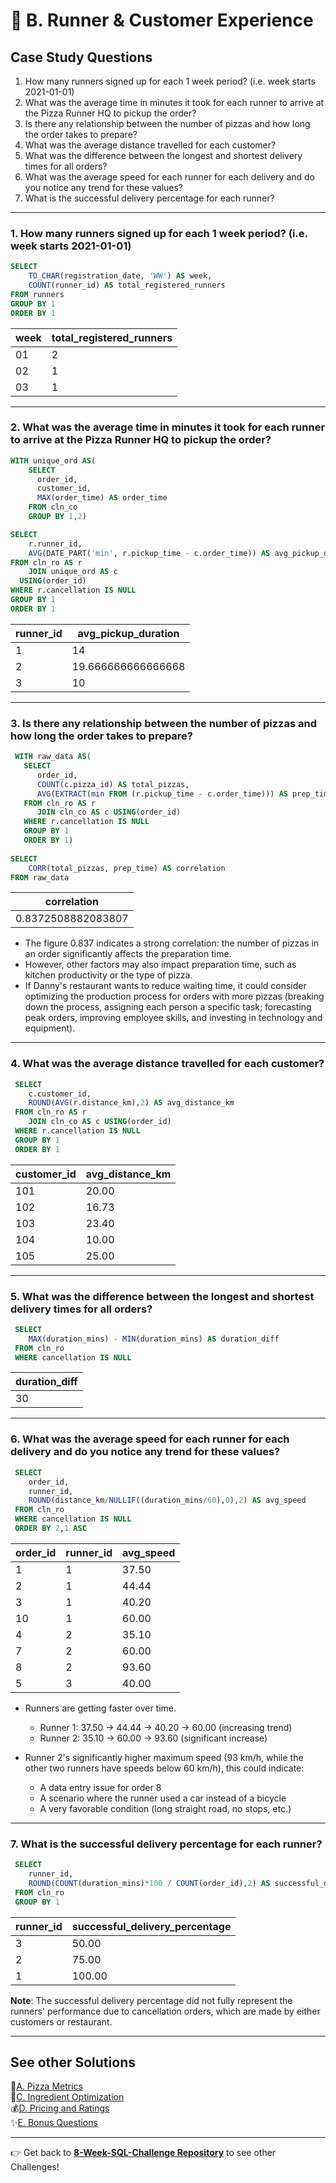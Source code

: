 # 🏃 B. Runner & Customer Experience

## Case Study Questions

1. How many runners signed up for each 1 week period? (i.e. week starts 2021-01-01)
2. What was the average time in minutes it took for each runner to arrive at the Pizza Runner HQ to pickup the order?
3. Is there any relationship between the number of pizzas and how long the order takes to prepare?
4. What was the average distance travelled for each customer?
5. What was the difference between the longest and shortest delivery times for all orders?
6. What was the average speed for each runner for each delivery and do you notice any trend for these values?
7. What is the successful delivery percentage for each runner?

---
###  1. How many runners signed up for each 1 week period? (i.e. week starts 2021-01-01)
```SQL
SELECT
    TO_CHAR(registration_date, 'WW') AS week,
    COUNT(runner_id) AS total_registered_runners
FROM runners
GROUP BY 1
ORDER BY 1
```
| week | total_registered_runners |
| ---- | ------------------------ |
| 01   | 2                        |
| 02   | 1                        |
| 03   | 1                        |

---
###  2. What was the average time in minutes it took for each runner to arrive at the Pizza Runner HQ to pickup the order?
```SQL
WITH unique_ord AS(
	SELECT
      order_id,
      customer_id,
      MAX(order_time) AS order_time
	FROM cln_co
	GROUP BY 1,2)

SELECT
    r.runner_id,
    AVG(DATE_PART('min', r.pickup_time - c.order_time)) AS avg_pickup_duration    
FROM cln_ro AS r 
	JOIN unique_ord AS c 
  USING(order_id)
WHERE r.cancellation IS NULL
GROUP BY 1
ORDER BY 1
```
| runner_id | avg_pickup_duration |
| --------- | ------------------- |
| 1         | 14                  |
| 2         | 19.666666666666668  |
| 3         | 10                  |

---
###  3. Is there any relationship between the number of pizzas and how long the order takes to prepare?
```SQL
 WITH raw_data AS(    
   SELECT
      order_id,
      COUNT(c.pizza_id) AS total_pizzas,
      AVG(EXTRACT(min FROM (r.pickup_time - c.order_time))) AS prep_time
   FROM cln_ro AS r 
      JOIN cln_co AS c USING(order_id)
   WHERE r.cancellation IS NULL
   GROUP BY 1
   ORDER BY 1)
 
SELECT 
    CORR(total_pizzas, prep_time) AS correlation
FROM raw_data
```
| correlation        |
| ------------------ |
| 0.8372508882083807 |

- The figure 0.837 indicates a strong correlation: the number of pizzas in an order significantly affects the preparation time.
- However, other factors may also impact preparation time, such as kitchen productivity or the type of pizza.
- If Danny's restaurant wants to reduce waiting time, it could consider optimizing the production process for orders with more pizzas (breaking down the process, assigning each person a specific task; forecasting peak orders, improving employee skills, and investing in technology and equipment).

---
###  4. What was the average distance travelled for each customer?
```SQL
 SELECT
    c.customer_id,
    ROUND(AVG(r.distance_km),2) AS avg_distance_km
 FROM cln_ro AS r 
    JOIN cln_co AS c USING(order_id)
 WHERE r.cancellation IS NULL
 GROUP BY 1
 ORDER BY 1
```
| customer_id | avg_distance_km |
| ----------- | --------------- |
| 101         | 20.00           |
| 102         | 16.73           |
| 103         | 23.40           |
| 104         | 10.00           |
| 105         | 25.00           |
---
###  5. What was the difference between the longest and shortest delivery times for all orders?
```SQL
 SELECT
	MAX(duration_mins) - MIN(duration_mins) AS duration_diff
 FROM cln_ro 
 WHERE cancellation IS NULL
```
| duration_diff |
| ------------- |
| 30            |

---
###  6. What was the average speed for each runner for each delivery and do you notice any trend for these values?
```SQL
 SELECT
    order_id,
    runner_id,
    ROUND(distance_km/NULLIF((duration_mins/60),0),2) AS avg_speed
 FROM cln_ro 
 WHERE cancellation IS NULL
 ORDER BY 2,1 ASC
```
| order_id | runner_id | avg_speed |
| -------- | --------- | --------- |
| 1        | 1         | 37.50     |
| 2        | 1         | 44.44     |
| 3        | 1         | 40.20     |
| 10       | 1         | 60.00     |
| 4        | 2         | 35.10     |
| 7        | 2         | 60.00     |
| 8        | 2         | 93.60     |
| 5        | 3         | 40.00     |

- Runners are getting faster over time.
  - Runner 1: 37.50 → 44.44 → 40.20 → 60.00 (increasing trend)
  - Runner 2: 35.10 → 60.00 → 93.60 (significant increase)

- Runner 2's significantly higher maximum speed (93 km/h, while the other two runners have speeds below 60 km/h), this could indicate:
  - A data entry issue for order 8
  - A scenario where the runner used a car instead of a bicycle
  - A very favorable condition (long straight road, no stops, etc.)
    
---
###  7. What is the successful delivery percentage for each runner?
```SQL
 SELECT
    runner_id,
    ROUND(COUNT(duration_mins)*100 / COUNT(order_id),2) AS successful_delivery_percentage
 FROM cln_ro 
 GROUP BY 1
```
| runner_id | successful_delivery_percentage |
| --------- | ------------------------------ |
| 3         | 50.00                          |
| 2         | 75.00                          |
| 1         | 100.00                         |

**Note**: The successful delivery percentage did not fully represent the runners' performance due to cancellation orders, which are made by either customers or restaurant.

---
## See other Solutions
🍕[A. Pizza Metrics](https://github.com/PHAMTHUYDUYEN/8-week-SQL-Challenge/blob/main/Challenge%20%232%20-%20Pizza%20Runner/A.%20PIZZA%20METRICS.md)\
🥓[C. Ingredient Optimization](https://github.com/PHAMTHUYDUYEN/8-week-SQL-Challenge/blob/main/Challenge%20%232%20-%20Pizza%20Runner/C.%20INGREDIENT%20OPTIMIZATION.md)\
💰[D. Pricing and Ratings](https://github.com/PHAMTHUYDUYEN/8-week-SQL-Challenge/blob/main/Challenge%20%232%20-%20Pizza%20Runner/D.%20PRICING%20AND%20RATINGS.md)\
✨[E. Bonus Questions](https://github.com/PHAMTHUYDUYEN/8-week-SQL-Challenge/blob/main/Challenge%20%232%20-%20Pizza%20Runner/E.%20BONUS%20QUESTIONS.md)

---
👉 Get back to [**8-Week-SQL-Challenge Repository**](https://github.com/PHAMTHUYDUYEN/8-week-SQL-Challenge) to see other Challenges!
